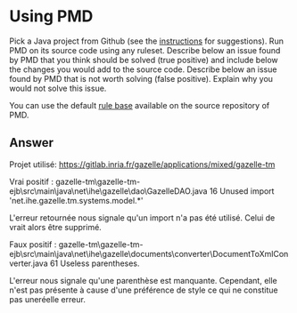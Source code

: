 # Using PMD

Pick a Java project from Github (see the [instructions](../sujet.md) for suggestions). Run PMD on its source code using any ruleset. Describe below an issue found by PMD that you think should be solved (true positive) and include below the changes you would add to the source code. Describe below an issue found by PMD that is not worth solving (false positive). Explain why you would not solve this issue.

You can use the default [rule base](https://github.com/pmd/pmd/blob/master/pmd-java/src/main/resources/rulesets/java/quickstart.xml) available on the source repository of PMD.

## Answer

Projet utilisé: https://gitlab.inria.fr/gazelle/applications/mixed/gazelle-tm

Vrai positif : gazelle-tm\gazelle-tm-ejb\src\main\java\net\ihe\gazelle\dao\GazelleDAO.java 	16 	Unused import 'net.ihe.gazelle.tm.systems.model.*'

L'erreur retournée nous signale qu'un import n'a pas été utilisé. Celui de vrait alors être supprimé.

Faux positif :
gazelle-tm\gazelle-tm-ejb\src\main\java\net\ihe\gazelle\documents\converter\DocumentToXmlConverter.java 	61 	Useless parentheses.

L'erreur nous signale qu'une parenthèse est manquante. Cependant, elle n'est pas présente à cause d'une préférence de style ce qui ne constitue pas uneréelle erreur.